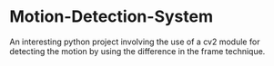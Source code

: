 # Motion-Detection-System
An interesting python project involving the use of a cv2 module for detecting the motion by using the difference in the frame technique.
